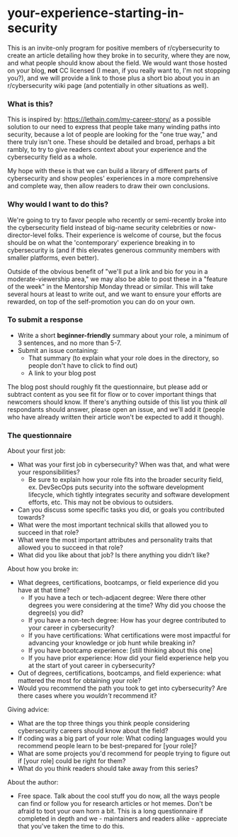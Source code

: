 # your-experience-starting-in-security

This is an invite-only program for positive members of r/cybersecurity to create an article detailing how they broke in to security, where they are now, and what people should know about the field. We would want those hosted on your blog, **not** CC licensed (I mean, if you really want to, I'm not stopping you?), and we will provide a link to those plus a short bio about you in an r/cybersecurity wiki page (and potentially in other situations as well).

### What is this?

This is inspired by: https://lethain.com/my-career-story/ as a possible solution to our need to express that people take many winding paths into security, because a lot of people are looking for the "one true way," and there truly isn't one. These should be detailed and broad, perhaps a bit rambly, to try to give readers context about your experience and the cybersecurity field as a whole.

My hope with these is that we can build a library of different parts of cybersecurity and show peoples' experiences in a more comprehensive and complete way, then allow readers to draw their own conclusions.

### Why would I want to do this?

We're going to try to favor people who recently or semi-recently broke into the cybersecurity field instead of big-name security celebrities or now-director-level folks. Their experience is welcome of course, but the focus should be on what the 'contemporary' experience breaking in to cybersecurity is (and if this elevates generous community members with smaller platforms, even better).

Outside of the obvious benefit of "we'll put a link and bio for you in a moderate-viewership area," we may also be able to post these in a "feature of the week" in the Mentorship Monday thread or similar. This will take several hours at least to write out, and we want to ensure your efforts are rewarded, on top of the self-promotion you can do on your own.

### To submit a response

* Write a short **beginner-friendly** summary about your role, a minimum of 3 sentences, and no more than 5-7.
* Submit an issue containing:
  * That summary (to explain what your role does in the directory, so people don't have to click to find out)
  * A link to your blog post

The blog post should roughly fit the questionnaire, but please add or subtract content as you see fit for flow or to cover important things that newcomers should know. If there's anything outside of this list you think *all* respondants should answer, please open an issue, and we'll add it (people who have already written their article won't be expected to add it though).

### The questionnaire

About your first job:
* What was your first job in cybersecurity? When was that, and what were your responsibilities?
  * Be sure to explain how your role fits into the broader security field, ex. DevSecOps puts security into the software development lifecycle, which tightly integrates security and software development efforts, etc. This may not be obvious to outsiders.
* Can you discuss some specific tasks you did, or goals you contributed towards? 
* What were the most important technical skills that allowed you to succeed in that role?
* What were the most important attributes and personality traits that allowed you to succeed in that role?
* What did you like about that job? Is there anything you didn’t like?

About how you broke in:
* What degrees, certifications, bootcamps, or field experience did you have at that time?
  * If you have a tech or tech-adjacent degree: Were there other degrees you were considering at the time? Why did you choose the degree(s) you did?
  * If you have a non-tech degree: How has your degree contributed to your career in cybersecurity?
  * If you have certifications: What certifications were most impactful for advancing your knowledge or job hunt while breaking in?
  * If you have bootcamp experience: [still thinking about this one]
  * If you have prior experience: How did your field experience help you at the start of yout career in cybersecurity?
* Out of degrees, certifications, bootcamps, and field experience: what mattered the most for obtaining your role?
* Would you recommend the path you took to get into cybersecurity? Are there cases where you *wouldn't* recommend it?

Giving advice:
* What are the top three things you think people considering cybersecurity careers should know about the field?
* If coding was a big part of your role: What coding languages would you recommend people learn to be best-prepared for [your role]?
* What are some projects you'd recommend for people trying to figure out if [your role] could be right for them?
* What do you think readers should take away from this series?

About the author:
* Free space. Talk about the cool stuff you do now, all the ways people can find or follow you for research articles or hot memes. Don't be afraid to toot your own horn a bit. This is a long questionnaire if completed in depth and we - maintainers and readers alike - appreciate that you've taken the time to do this.
